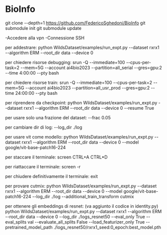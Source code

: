 # BioInfo

git clone --depth=1 https://github.com/FedericoSghedoni/BioInfo
git submodule init
git submodule update

-Accedere alla vpn
-Connessione SSH

per addestrare:
python WildsDataset/examples/run_expt.py --dataset rxrx1 --algorithm ERM --root_dir data --device 0

per chiedere risorse debugging:
srun -Q --immediate=100 --cpus-per-task=2 --mem=5G --account ai4bio2023 --partition=all_serial --gres=gpu:2 --time 4:00:00 --pty bash

per chiedere risorse train:
srun -Q --immediate=100 --cpus-per-task=2 --mem=5G --account ai4bio2023 --partition=all_usr_prod --gres=gpu:2 --time 24:00:00 --pty bash

per riprendere da checkpoint:
python WildsDataset/examples/run_expt.py --dataset rxrx1 --algorithm ERM --root_dir data --device 0 --resume True

per usare solo una frazione del dataset:
--frac 0.05

per cambiare dir di log:
--log_dir ./log

per usare vit come modello:
python WildsDataset/examples/run_expt.py --dataset rxrx1 --algorithm ERM --root_dir data --device 0 --model google/vit-base-patch16-224

per staccare il terminale:
screen
CTRL+A CTRL*D

per riattaccare il terminale:
screen -r

per chiudere definitivamente il terminale:
exit

per provare cutmix:
python WildsDataset/examples/run_expt.py --dataset rxrx1 --algorithm ERM --root_dir data --device 0 --model google/vit-base-patch16-224 --log_dir ./log --additional_train_transform cutmix

per ottenere gli embeddings di resnet: (va aggiunto il codice in identity.py)
python WildsDataset/examples/run_expt.py --dataset rxrx1 --algorithm ERM --root_dir data --device 0 --log_dir ./logs_resnet50 --eval_only True --eval_splits val --evaluate_all_splits False --load_featurizer_only True --pretrained_model_path ./logs_resnet50/rxrx1_seed:0_epoch:best_model.pth
